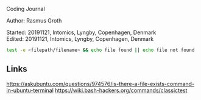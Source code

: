 Coding Journal

Author: Rasmus Groth 

Started: 20191121, Intomics, Lyngby, Copenhagen, Denmark   
Edited: 20191121, Intomics, Lyngby, Copenhagen, Denmark 

```bash
test -e <filepath/filename> && echo file found || echo file not found
```

## Links
https://askubuntu.com/questions/974576/is-there-a-file-exists-command-in-ubuntu-terminal
https://wiki.bash-hackers.org/commands/classictest
